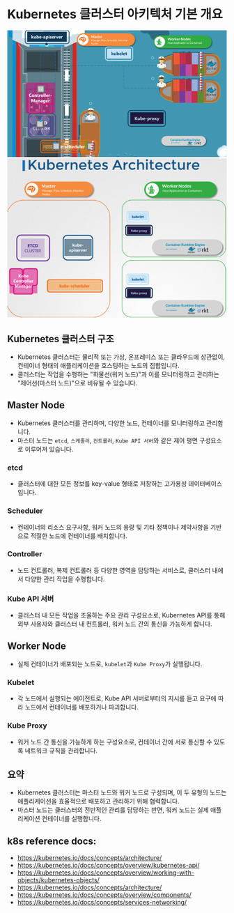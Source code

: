 # Kubernetes 클러스터 아키텍처 기본 개요

![](2024-04-02-19-33-46.png)![](2024-04-02-19-33-58.png)

## Kubernetes 클러스터 구조

- Kubernetes 클러스터는 물리적 또는 가상, 온프레미스 또는 클라우드에 상관없이, 컨테이너 형태의 애플리케이션을 호스팅하는 노드의 집합입니다.
- 클러스터는 작업을 수행하는 "화물선(워커 노드)"과 이를 모니터링하고 관리하는 "제어선(마스터 노드)"으로 비유될 수 있습니다.

## Master Node

- Kubernetes 클러스터를 관리하며, 다양한 노드, 컨테이너를 모니터링하고 관리합니다.
- 마스터 노드는 `etcd`, `스케줄러`, `컨트롤러`, `Kube API 서버`와 같은 제어 평면 구성요소로 이루어져 있습니다.

### etcd

- 클러스터에 대한 모든 정보를 key-value 형태로 저장하는 고가용성 데이터베이스입니다.

### Scheduler

- 컨테이너의 리소스 요구사항, 워커 노드의 용량 및 기타 정책이나 제약사항을 기반으로 적절한 노드에 컨테이너를 배치합니다.

### Controller

- 노드 컨트롤러, 복제 컨트롤러 등 다양한 영역을 담당하는 서비스로, 클러스터 내에서 다양한 관리 작업을 수행합니다.

### Kube API 서버

- 클러스터 내 모든 작업을 조율하는 주요 관리 구성요소로, Kubernetes API를 통해 외부 사용자와 클러스터 내 컨트롤러, 워커 노드 간의 통신을 가능하게 합니다.

## Worker Node

- 실제 컨테이너가 배포되는 노드로, `kubelet`과 `Kube Proxy`가 실행됩니다.

### Kubelet

- 각 노드에서 실행되는 에이전트로, Kube API 서버로부터의 지시를 듣고 요구에 따라 노드에서 컨테이너를 배포하거나 파괴합니다.

### Kube Proxy

- 워커 노드 간 통신을 가능하게 하는 구성요소로, 컨테이너 간에 서로 통신할 수 있도록 네트워크 규칙을 관리합니다.

## 요약

- Kubernetes 클러스터는 마스터 노드와 워커 노드로 구성되며, 이 두 유형의 노드는 애플리케이션을 효율적으로 배포하고 관리하기 위해 협력합니다.
- 마스터 노드는 클러스터의 전반적인 관리를 담당하는 반면, 워커 노드는 실제 애플리케이션 컨테이너를 실행합니다.

## k8s reference docs:

- https://kubernetes.io/docs/concepts/architecture/
- https://kubernetes.io/docs/concepts/overview/kubernetes-api/
- https://kubernetes.io/docs/concepts/overview/working-with-objects/kubernetes-objects/
- https://kubernetes.io/docs/concepts/architecture/
- https://kubernetes.io/docs/concepts/overview/components/
- https://kubernetes.io/docs/concepts/services-networking/
